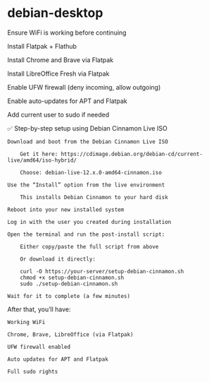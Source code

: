 # debian-desktop

Ensure WiFi is working before continuing

Install Flatpak + Flathub

Install Chrome and Brave via Flatpak

Install LibreOffice Fresh via Flatpak

Enable UFW firewall (deny incoming, allow outgoing)

Enable auto-updates for APT and Flatpak

Add current user to sudo if needed


✅ Step-by-step setup using Debian Cinnamon Live ISO

    Download and boot from the Debian Cinnamon Live ISO

        Get it here: https://cdimage.debian.org/debian-cd/current-live/amd64/iso-hybrid/

        Choose: debian-live-12.x.0-amd64-cinnamon.iso

    Use the “Install” option from the live environment

        This installs Debian Cinnamon to your hard disk

    Reboot into your new installed system

    Log in with the user you created during installation

    Open the terminal and run the post-install script:

        Either copy/paste the full script from above

        Or download it directly:

        curl -O https://your-server/setup-debian-cinnamon.sh
        chmod +x setup-debian-cinnamon.sh
        sudo ./setup-debian-cinnamon.sh

    Wait for it to complete (a few minutes)

After that, you’ll have:

    Working WiFi

    Chrome, Brave, LibreOffice (via Flatpak)

    UFW firewall enabled

    Auto updates for APT and Flatpak

    Full sudo rights


